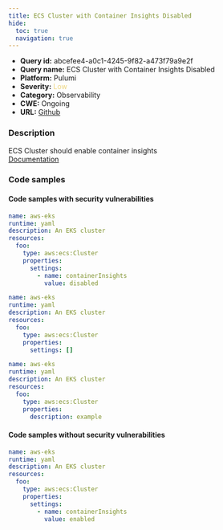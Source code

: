 ```yaml
---
title: ECS Cluster with Container Insights Disabled
hide:
  toc: true
  navigation: true
---
```


<style>
  .highlight .hll {
    background-color: #ff171742;
  }
  .md-content {
    max-width: 1100px;
    margin: 0 auto;
  }
</style>

-   **Query id:** abcefee4-a0c1-4245-9f82-a473f79a9e2f
-   **Query name:** ECS Cluster with Container Insights Disabled
-   **Platform:** Pulumi
-   **Severity:** <span style="color:#edd57e">Low</span>
-   **Category:** Observability
-   **CWE:** Ongoing
-   **URL:** [Github](https://github.com/Checkmarx/kics/tree/master/assets/queries/pulumi/aws/ecs_cluster_container_insights_disabled)

### Description
ECS Cluster should enable container insights<br>
[Documentation](https://www.pulumi.com/registry/packages/aws/api-docs/ecs/cluster/#settings_yaml)

### Code samples
#### Code samples with security vulnerabilities
```yaml title="Positive test num. 1 - yaml file" hl_lines="8"
name: aws-eks
runtime: yaml
description: An EKS cluster
resources:
  foo:
    type: aws:ecs:Cluster
    properties:
      settings:
        - name: containerInsights
          value: disabled
```
```yaml title="Positive test num. 2 - yaml file" hl_lines="8"
name: aws-eks
runtime: yaml
description: An EKS cluster
resources:
  foo:
    type: aws:ecs:Cluster
    properties:
      settings: []
```
```yaml title="Positive test num. 3 - yaml file" hl_lines="7"
name: aws-eks
runtime: yaml
description: An EKS cluster
resources:
  foo:
    type: aws:ecs:Cluster
    properties:
      description: example

```


#### Code samples without security vulnerabilities
```yaml title="Negative test num. 1 - yaml file"
name: aws-eks
runtime: yaml
description: An EKS cluster
resources:
  foo:
    type: aws:ecs:Cluster
    properties:
      settings:
        - name: containerInsights
          value: enabled
```
